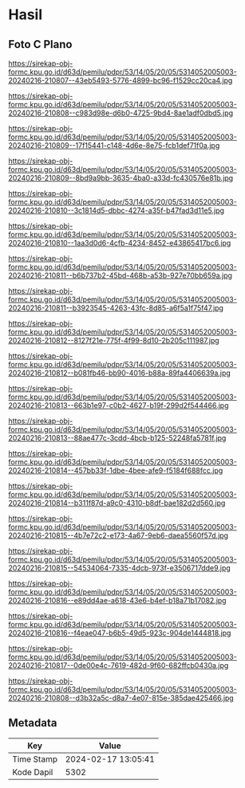 # Hasil

## Foto C Plano

https://sirekap-obj-formc.kpu.go.id/d63d/pemilu/pdpr/53/14/05/20/05/5314052005003-20240216-210807--43eb5493-5776-4899-bc96-f1529cc20ca4.jpg

https://sirekap-obj-formc.kpu.go.id/d63d/pemilu/pdpr/53/14/05/20/05/5314052005003-20240216-210808--c983d98e-d6b0-4725-9bd4-8ae1adf0dbd5.jpg

https://sirekap-obj-formc.kpu.go.id/d63d/pemilu/pdpr/53/14/05/20/05/5314052005003-20240216-210809--17f15441-c148-4d6e-8e75-fcb1def71f0a.jpg

https://sirekap-obj-formc.kpu.go.id/d63d/pemilu/pdpr/53/14/05/20/05/5314052005003-20240216-210809--8bd9a9bb-3635-4ba0-a33d-fc430576e81b.jpg

https://sirekap-obj-formc.kpu.go.id/d63d/pemilu/pdpr/53/14/05/20/05/5314052005003-20240216-210810--3c1814d5-dbbc-4274-a35f-b47fad3d11e5.jpg

https://sirekap-obj-formc.kpu.go.id/d63d/pemilu/pdpr/53/14/05/20/05/5314052005003-20240216-210810--1aa3d0d6-4cfb-4234-8452-e43865417bc6.jpg

https://sirekap-obj-formc.kpu.go.id/d63d/pemilu/pdpr/53/14/05/20/05/5314052005003-20240216-210811--b6b737b2-45bd-468b-a53b-927e70bb659a.jpg

https://sirekap-obj-formc.kpu.go.id/d63d/pemilu/pdpr/53/14/05/20/05/5314052005003-20240216-210811--b3923545-4263-43fc-8d85-a6f5a1f75f47.jpg

https://sirekap-obj-formc.kpu.go.id/d63d/pemilu/pdpr/53/14/05/20/05/5314052005003-20240216-210812--8127f21e-775f-4f99-8d10-2b205c111987.jpg

https://sirekap-obj-formc.kpu.go.id/d63d/pemilu/pdpr/53/14/05/20/05/5314052005003-20240216-210812--b081fb46-bb90-4016-b88a-89fa4406639a.jpg

https://sirekap-obj-formc.kpu.go.id/d63d/pemilu/pdpr/53/14/05/20/05/5314052005003-20240216-210813--663b1e97-c0b2-4627-b19f-299d2f544466.jpg

https://sirekap-obj-formc.kpu.go.id/d63d/pemilu/pdpr/53/14/05/20/05/5314052005003-20240216-210813--88ae477c-3cdd-4bcb-b125-52248fa5781f.jpg

https://sirekap-obj-formc.kpu.go.id/d63d/pemilu/pdpr/53/14/05/20/05/5314052005003-20240216-210814--457bb33f-1dbe-4bee-afe9-f5184f688fcc.jpg

https://sirekap-obj-formc.kpu.go.id/d63d/pemilu/pdpr/53/14/05/20/05/5314052005003-20240216-210814--b311f87d-a9c0-4310-b8df-bae182d2d560.jpg

https://sirekap-obj-formc.kpu.go.id/d63d/pemilu/pdpr/53/14/05/20/05/5314052005003-20240216-210815--4b7e72c2-e173-4a67-9eb6-daea5560f57d.jpg

https://sirekap-obj-formc.kpu.go.id/d63d/pemilu/pdpr/53/14/05/20/05/5314052005003-20240216-210815--54534064-7335-4dcb-973f-e3506717dde9.jpg

https://sirekap-obj-formc.kpu.go.id/d63d/pemilu/pdpr/53/14/05/20/05/5314052005003-20240216-210816--e89dd4ae-a618-43e6-b4ef-b18a71b17082.jpg

https://sirekap-obj-formc.kpu.go.id/d63d/pemilu/pdpr/53/14/05/20/05/5314052005003-20240216-210816--f4eae047-b6b5-49d5-923c-904de1444818.jpg

https://sirekap-obj-formc.kpu.go.id/d63d/pemilu/pdpr/53/14/05/20/05/5314052005003-20240216-210817--0de00e4c-7619-482d-9f60-682ffcb0430a.jpg

https://sirekap-obj-formc.kpu.go.id/d63d/pemilu/pdpr/53/14/05/20/05/5314052005003-20240216-210808--d3b32a5c-d8a7-4e07-815e-385dae425466.jpg


## Metadata

| Key        | Value               |
| ---------- | ------------------- |
| Time Stamp | 2024-02-17 13:05:41 |
| Kode Dapil | 5302                |




